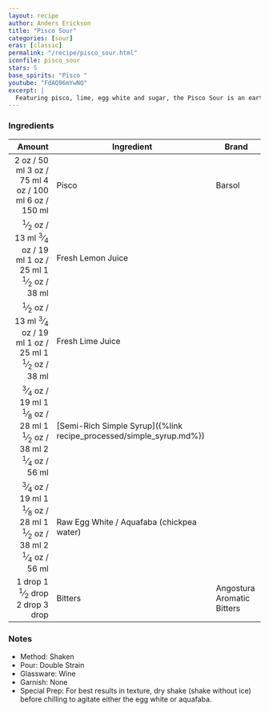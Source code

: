 ```yaml
---
layout: recipe
author: Anders Erickson
title: "Pisco Sour"
categories: [sour]
eras: [classic]
permalink: "/recipe/pisco_sour.html"
iconfile: pisco_sour
stars: 5
base_spirits: "Pisco "
youtube: "FdAQ96mYwNQ"
excerpt: |
  Featuring pisco, lime, egg white and sugar, the Pisco Sour is an earthy and refreshing drink. It’s also the national cocktail of Peru and Chile.
---
```


### Ingredients

|                                                                                                                                                                                                                                                                                                  Amount | Ingredient                                                          | Brand                      |
| ------------------------------------------------------------------------------------------------------------------------------------------------------------------------------------------------------------------------------------------------------------------------------------------------------: | ------------------------------------------------------------------- | -------------------------- |
|                                                                                                                              <span class="onex active">2 oz / 50 ml</span> <span class="onehalfx">3 oz / 75 ml</span> <span class="twox">4 oz / 100 ml</span> <span class="threex">6 oz / 150 ml</span> | Pisco                                                               | Barsol                     |
|                                  <span class="onex active"> <sup>1</sup>&frasl;<sub>2</sub> oz / 13 ml</span> <span class="onehalfx"> <sup>3</sup>&frasl;<sub>4</sub> oz / 19 ml</span> <span class="twox">1 oz / 25 ml</span> <span class="threex">1 <sup>1</sup>&frasl;<sub>2</sub> oz / 38 ml</span> | Fresh Lemon Juice                                                   |
|                                  <span class="onex active"> <sup>1</sup>&frasl;<sub>2</sub> oz / 13 ml</span> <span class="onehalfx"> <sup>3</sup>&frasl;<sub>4</sub> oz / 19 ml</span> <span class="twox">1 oz / 25 ml</span> <span class="threex">1 <sup>1</sup>&frasl;<sub>2</sub> oz / 38 ml</span> | Fresh Lime Juice                                                    |
| <span class="onex active"> <sup>3</sup>&frasl;<sub>4</sub> oz / 19 ml</span> <span class="onehalfx">1 <sup>1</sup>&frasl;<sub>8</sub> oz / 28 ml</span> <span class="twox">1 <sup>1</sup>&frasl;<sub>2</sub> oz / 38 ml</span> <span class="threex">2 <sup>1</sup>&frasl;<sub>4</sub> oz / 56 ml</span> | [Semi-Rich Simple Syrup]({%link recipe_processed/simple_syrup.md%}) |
| <span class="onex active"> <sup>3</sup>&frasl;<sub>4</sub> oz / 19 ml</span> <span class="onehalfx">1 <sup>1</sup>&frasl;<sub>8</sub> oz / 28 ml</span> <span class="twox">1 <sup>1</sup>&frasl;<sub>2</sub> oz / 38 ml</span> <span class="threex">2 <sup>1</sup>&frasl;<sub>4</sub> oz / 56 ml</span> | Raw Egg White / Aquafaba (chickpea water)                           |
|                                                                                                                    <span class="onex active">1 drop </span> <span class="onehalfx">1 <sup>1</sup>&frasl;<sub>2</sub> drop </span> <span class="twox">2 drop </span> <span class="threex">3 drop </span> | Bitters                                                             | Angostura Aromatic Bitters |

### Notes

- Method: Shaken
- Pour: Double Strain
- Glassware: Wine
- Garnish: None
- Special Prep: For best results in texture, dry shake (shake without ice) before chilling to agitate either the egg white or aquafaba.

<script type="application/ld+json">
{
  "@context": "https://schema.org",
  "@type": "Recipe",
  "author": "{{ page.author }}",
  "description": "{{ page.excerpt | strip_html | replace: '"', "'" }}",
  "image": "{%- for ingredient in site.data[page.iconfile].images.ingredient limit: 1 -%}{{ ingredient.url }}{%- endfor -%}",
  "recipeIngredient": [  " 2 oz Pisco",
  " 0.5 oz Fresh Lemon Juice",
  " 0.5 oz Fresh Lime Juice ",
  "0.75 oz Semi-Rich Simple Syrup",
  "0.75 oz Raw Egg White / Aquafaba (chickpea water)",
  " 1 drop Bitters"],
  "name": "{{ page.title }}",
  "recipeInstructions": "  {
    '@type': 'HowToStep',
    'text': '- Method: Shaken
'
  },  {
    '@type': 'HowToStep',
    'text': '- Pour: Double Strain
'
  },  {
    '@type': 'HowToStep',
    'text': '- Glassware: Wine
'
  },  {
    '@type': 'HowToStep',
    'text': '- Garnish: None
'
  },  {
    '@type': 'HowToStep',
    'text': '- Special Prep: For best results in texture, dry shake (shake without ice) before chilling to agitate either the egg white or aquafaba.
'
  }",
  "recipeYield": "1 cocktail",
  "recipeCategory": "cocktail"
}
</script>
